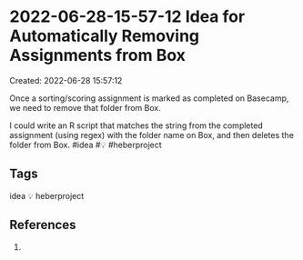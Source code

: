 # 2022-06-28-15-57-12 Idea for Automatically Removing Assignments from Box

Created: 2022-06-28 15:57:12

Once a sorting/scoring assignment is marked as completed on Basecamp, we need to remove that folder from Box. 

I could write an R script that matches the string from the completed assignment (using regex) with the folder name on Box, and then deletes the folder from Box. #idea #💡 #heberproject

## Tags
idea 💡 heberproject

## References
1. 